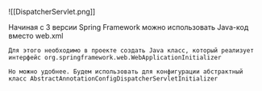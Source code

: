 
![[DispatcherServlet.png]]

  Начиная с 3 версии Spring Framework можно использовать Java-код вместо web.xml

	Для этого необходимо в проекте создать Java класс, который реализует интерфейс org.springframework.web.WebApplicationInitializer

	Но можно удобнее. Будем использовать для конфигурации абстрактный класс AbstractAnnotationConfigDispatcherServletInitializer